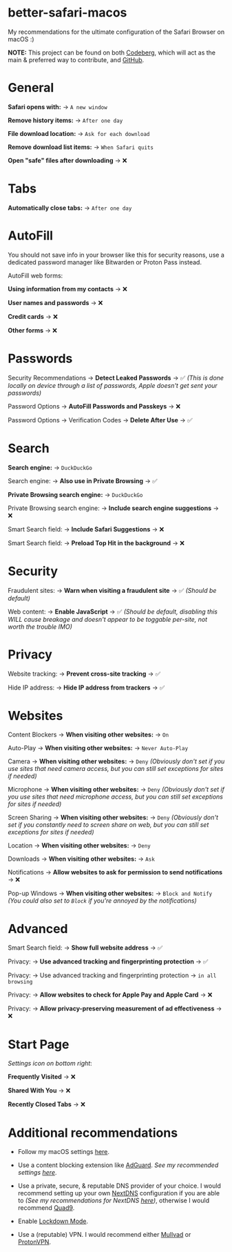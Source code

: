 # better-safari-macos

My recommendations for the ultimate configuration of the Safari Browser on macOS :)

**NOTE:** This project can be found on both [Codeberg](https://codeberg.org/Magnesium1062/better-safari-macos), which will act as the main & preferred way to contribute, and [GitHub](https://github.com/Retold3202/better-safari-macos).

# General

**Safari opens with:** -> `A new window`

**Remove history items:** -> `After one day`

**File download location:** -> `Ask for each download`

**Remove download list items:** -> `When Safari quits`

**Open "safe" files after downloading** -> ❌

# Tabs

**Automatically close tabs:** -> `After one day`

# AutoFill

You should not save info in your browser like this for security reasons, use a dedicated password manager like Bitwarden or Proton Pass instead.

AutoFill web forms:

**Using information from my contacts** -> ❌

**User names and passwords** -> ❌

**Credit cards** -> ❌

**Other forms** -> ❌

# Passwords

Security Recommendations -> **Detect Leaked Passwords** -> ✅ *(This is done locally on device through a list of passwords, Apple doesn't get sent your passwords)*

Password Options -> **AutoFill Passwords and Passkeys** -> ❌

Password Options -> Verification Codes -> **Delete After Use** -> ✅

# Search

**Search engine:** -> `DuckDuckGo`

Search engine: -> **Also use in Private Browsing** -> ✅

**Private Browsing search engine:** -> `DuckDuckGo`

Private Browsing search engine: -> **Include search engine suggestions** -> ❌

Smart Search field: -> **Include Safari Suggestions** -> ❌

Smart Search field: -> **Preload Top Hit in the background** -> ❌

# Security

Fraudulent sites: -> **Warn when visiting a fraudulent site** -> ✅ *(Should be default)*

Web content: -> **Enable JavaScript** -> ✅ *(Should be default, disabling this WILL cause breakage and doesn't appear to be toggable per-site, not worth the trouble IMO)*

# Privacy

Website tracking: -> **Prevent cross-site tracking** -> ✅

Hide IP address: -> **Hide IP address from trackers** -> ✅

# Websites

Content Blockers -> **When visiting other websites:** -> `On`

Auto-Play -> **When visiting other websites:** -> `Never Auto-Play`

Camera -> **When visiting other websites:** -> `Deny` *(Obviously don't set if you use sites that need camera access, but you can still set exceptions for sites if needed)*

Microphone -> **When visiting other websites:** -> `Deny` *(Obviously don't set if you use sites that need microphone access, but you can still set exceptions for sites if needed)*

Screen Sharing -> **When visiting other websites:** -> `Deny` *(Obviously don't set if you constantly need to screen share on web, but you can still set exceptions for sites if needed)*

Location -> **When visiting other websites:** -> `Deny`

Downloads -> **When visiting other websites:** -> `Ask`

Notifications -> **Allow websites to ask for permission to send notifications** -> ❌

Pop-up Windows -> **When visiting other websites:** -> `Block and Notify` *(You could also set to `Block` if you're annoyed by the notifications)*

# Advanced

Smart Search field: -> **Show full website address** -> ✅

Privacy: -> **Use advanced tracking and fingerprinting protection** -> ✅

Privacy: -> Use advanced tracking and fingerprinting protection -> `in all browsing`

Privacy: -> **Allow websites to check for Apple Pay and Apple Card** -> ❌

Privacy: -> **Allow privacy-preserving measurement of ad effectiveness** -> ❌

# Start Page 

*Settings icon on bottom right*:

**Frequently Visited** -> ❌

**Shared With You** -> ❌

**Recently Closed Tabs** -> ❌

# Additional recommendations

* Follow my macOS settings [here](https://codeberg.org/Magnesium1062/macos-settings).

* Use a content blocking extension like [AdGuard](https://apps.apple.com/app/adguard-for-safari/id1440147259). *See my recommended settings [here](https://codeberg.org/Magnesium1062/adguard-safari-settings-macos)*.

* Use a private, secure, & reputable DNS provider of your choice. I would recommend setting up your own [NextDNS](https://nextdns.io) configuration if you are able to *(See my recommendations for NextDNS [here](https://codeberg.org/Magnesium1062/nextdns-settings))*, otherwise I would recommend [Quad9](https://quad9.net/).

* Enable [Lockdown Mode](https://support.apple.com/105120).

* Use a (reputable) VPN. I would recommend either [Mullvad](https://mullvad.net/) or [ProtonVPN](https://protonvpn.com/).